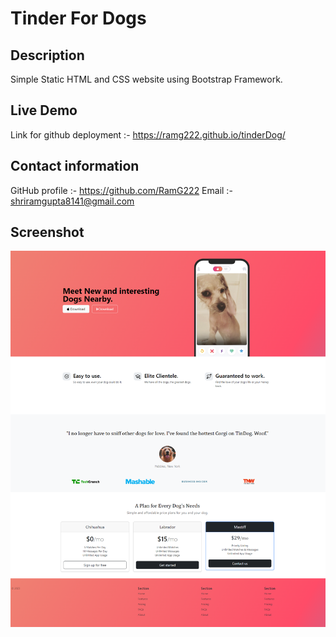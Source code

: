 # Tinder For Dogs

## Description
Simple Static HTML and CSS website using Bootstrap Framework.

## Live Demo 
Link for github deployment :- https://ramg222.github.io/tinderDog/

## Contact information 

GitHub profile :- https://github.com/RamG222
Email :- shriramgupta8141@gmail.com

## Screenshot
![TinderDog](/TinDog-SS.png?raw=true "TinDog")
